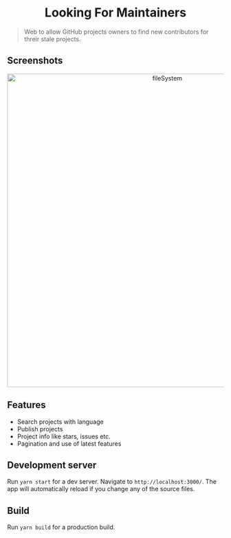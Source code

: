<h1  align="center">Looking For Maintainers</h4>

<p  align="center">

</p>

> Web to allow GitHub projects owners to find new contributors for threir stale projects.

## Screenshots

<p  align="center">
<img  src="./.github/site.gif"  alt="fileSystem"  width="729px"/>
</p>

## Features

- Search projects with language
- Publish projects
- Project info like stars, issues etc.
- Pagination and use of latest features

## Development server

Run `yarn start` for a dev server. Navigate to `http://localhost:3000/`. The app will automatically reload if you change any of the source files.

## Build

Run `yarn build` for a production build.
